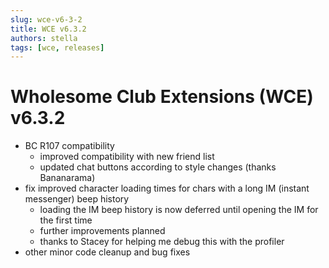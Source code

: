 ```yaml
---
slug: wce-v6-3-2
title: WCE v6.3.2
authors: stella
tags: [wce, releases]
---
```


# Wholesome Club Extensions (WCE) v6.3.2

* BC R107 compatibility
  * improved compatibility with new friend list
  * updated chat buttons according to style changes (thanks Bananarama)
* fix improved character loading times for chars with a long IM (instant messenger) beep history
  * loading the IM beep history is now deferred until opening the IM for the first time
  * further improvements planned
  * thanks to Stacey for helping me debug this with the profiler
* other minor code cleanup and bug fixes